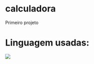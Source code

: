# calculadora
Primeiro projeto
# Linguagem usadas:
<img src="https://cdn.jsdelivr.net/gh/devicons/devicon@latest/icons/python/python-original-wordmark.svg" />
